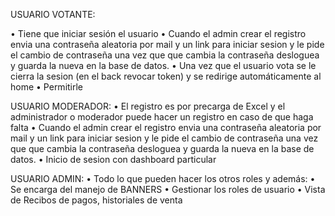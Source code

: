 USUARIO VOTANTE:

•	Tiene que iniciar sesión el usuario
•	Cuando el admin crear el registro envia una contraseña aleatoria por mail y un link para iniciar sesion y le pide el cambio de contraseña una vez que que cambia la contraseña desloguea y guarda la nueva en la base de datos.
•	Una vez que el usuario vota se le cierra la sesion (en el back revocar token) y se redirige automáticamente al home
•	Permitirle

USUARIO MODERADOR:
•	El registro es por precarga de Excel y el administrador o moderador puede hacer un registro en caso de que haga falta
•	Cuando el admin crear el registro envia una contraseña aleatoria por mail y un link para iniciar sesion y le pide el cambio de contraseña una vez que que cambia la contraseña desloguea y guarda la nueva en la base de datos.
•	Inicio de sesion con dashboard particular

USUARIO ADMIN:
•	Todo lo que pueden hacer los otros roles y además:
•	Se encarga del manejo de BANNERS 
•	Gestionar los roles de usuario
•	Vista de Recibos de pagos, historiales de venta
